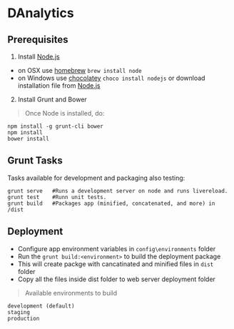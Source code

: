 # DAnalytics

## Prerequisites

1. Install [Node.js](http://nodejs.org)
 - on OSX use [homebrew](http://brew.sh) `brew install node`
 - on Windows use [chocolatey](https://chocolatey.org/) `choco install nodejs` or download installation file from [Node.js](http://nodejs.org)
2. Install Grunt and Bower


> Once Node is installed, do:
 
	npm install -g grunt-cli bower
	npm install
	bower install

Grunt Tasks
-------------

Tasks available for development and packaging also testing:

    grunt serve   #Runs a development server on node and runs livereload.
    grunt test    #Runn unit tests.
    grunt build   #Packages app (minified, concatenated, and more) in /dist

Deployment
-------------

- Configure app environment variables in `` config\environments `` folder
- Run the `` grunt build:<environment> `` to build the deployment package
- This will create packge with cancatinated and minified files in `` dist `` folder
- Copy all the files inside dist folder to web server deployment folder

> Available environments to build


    development (default)
    staging
    production